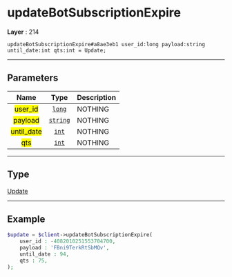 # updateBotSubscriptionExpire

**Layer** : 214

```tl
updateBotSubscriptionExpire#a8ae3eb1 user_id:long payload:string until_date:int qts:int = Update;
```

---

## Parameters

| Name | Type | Description |
| :---: | :---: | :--- |
| <mark>user_id</mark> | [`long`](type/long) | NOTHING |
| <mark>payload</mark> | [`string`](type/string) | NOTHING |
| <mark>until_date</mark> | [`int`](type/int) | NOTHING |
| <mark>qts</mark> | [`int`](type/int) | NOTHING |

---

## Type

[Update](type/Update)

---

## Example

```php
$update = $client->updateBotSubscriptionExpire(
	user_id : -4082010251553704700,
	payload : 'FBni9TerkRtSbMQv',
	until_date : 94,
	qts : 75,
);
```